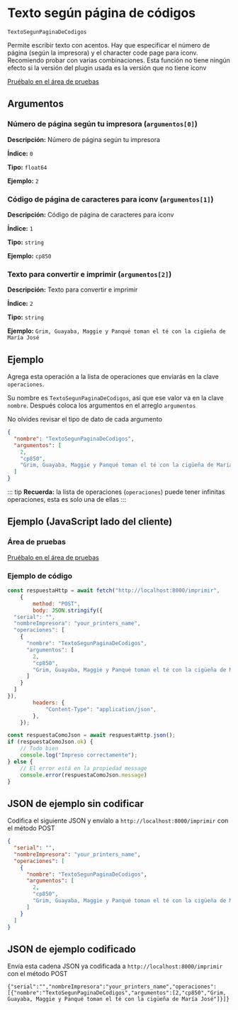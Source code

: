 # Texto según página de códigos

`TextoSegunPaginaDeCodigos`

Permite escribir texto con acentos. Hay que especificar el número de página (según la impresora) y el character code page para iconv. Recomiendo probar con varias combinaciones. Esta función no tiene ningún efecto si la versión del plugin usada es la versión que no tiene iconv




[Pruébalo en el área de pruebas](../playground.md?operacion=TextoSegunPaginaDeCodigos)

## Argumentos
### Número de página según tu impresora (`argumentos[0]`)



**Descripción:** Número de página según tu impresora

**Índice:** `0`

**Tipo:** `float64`

**Ejemplo:** `2`

### Código de página de caracteres para iconv (`argumentos[1]`)



**Descripción:** Código de página de caracteres para iconv

**Índice:** `1`

**Tipo:** `string`

**Ejemplo:** `cp850`

### Texto para convertir e imprimir (`argumentos[2]`)



**Descripción:** Texto para convertir e imprimir

**Índice:** `2`

**Tipo:** `string`

**Ejemplo:** `Grim, Guayaba, Maggie y Panqué toman el té con la cigüeña de María José`

## Ejemplo

Agrega esta operación a la lista de operaciones que enviarás en la clave `operaciones`.

Su nombre es `TextoSegunPaginaDeCodigos`, así que ese valor va en la clave `nombre`. Después coloca los argumentos en el arreglo `argumentos`

No olvides revisar el tipo de dato de cada argumento


```json
{
  "nombre": "TextoSegunPaginaDeCodigos",
  "argumentos": [
    2,
    "cp850",
    "Grim, Guayaba, Maggie y Panqué toman el té con la cigüeña de María José"
  ]
}
```



::: tip
**Recuerda:** la lista de operaciones (`operaciones`) puede tener infinitas operaciones, esta es solo una de ellas
:::

## Ejemplo (JavaScript lado del cliente)

### Área de pruebas
[Pruébalo en el área de pruebas](../playground.md?operacion=TextoSegunPaginaDeCodigos)
<Playground nombreOperacion="TextoSegunPaginaDeCodigos" :ocultarOperacionesDisponibles="true"/>

### Ejemplo de código
```js
const respuestaHttp = await fetch("http://localhost:8000/imprimir",
    {
        method: "POST",
        body: JSON.stringify({
  "serial": "",
  "nombreImpresora": "your_printers_name",
  "operaciones": [
    {
      "nombre": "TextoSegunPaginaDeCodigos",
      "argumentos": [
        2,
        "cp850",
        "Grim, Guayaba, Maggie y Panqué toman el té con la cigüeña de María José"
      ]
    }
  ]
}),
        headers: {
            "Content-Type": "application/json",
        },
    });

const respuestaComoJson = await respuestaHttp.json();
if (respuestaComoJson.ok) {
    // Todo bien
    console.log("Impreso correctamente");
} else {
    // El error está en la propiedad message
    console.error(respuestaComoJson.message)
}
```

## JSON de ejemplo sin codificar

Codifica el siguiente JSON y envíalo a `http://localhost:8000/imprimir` con el método POST

```json
{
  "serial": "",
  "nombreImpresora": "your_printers_name",
  "operaciones": [
    {
      "nombre": "TextoSegunPaginaDeCodigos",
      "argumentos": [
        2,
        "cp850",
        "Grim, Guayaba, Maggie y Panqué toman el té con la cigüeña de María José"
      ]
    }
  ]
}
```

## JSON de ejemplo codificado

Envía esta cadena JSON ya codificada a `http://localhost:8000/imprimir` con el método POST

```
{"serial":"","nombreImpresora":"your_printers_name","operaciones":[{"nombre":"TextoSegunPaginaDeCodigos","argumentos":[2,"cp850","Grim, Guayaba, Maggie y Panqué toman el té con la cigüeña de María José"]}]}
```
